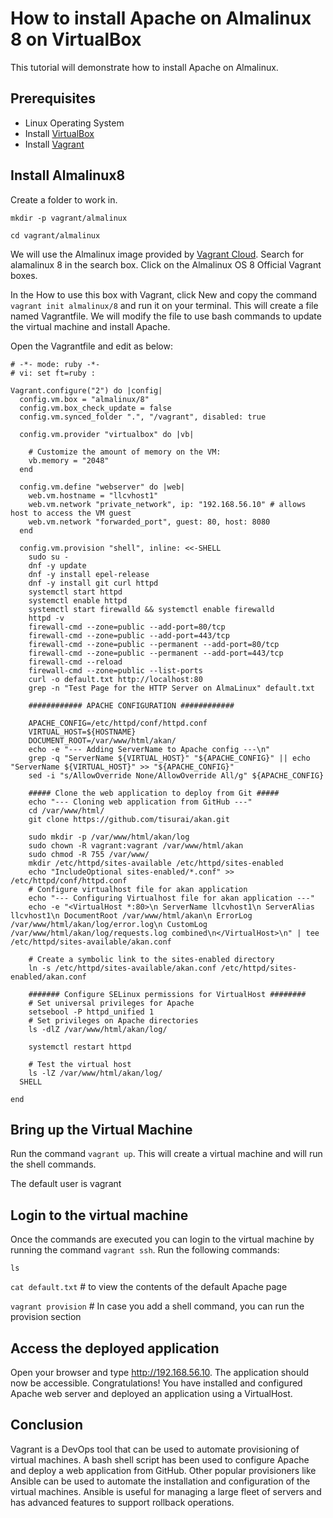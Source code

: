 # How to install Apache on Almalinux 8 on VirtualBox

This tutorial will demonstrate how to install Apache on Almalinux.

## Prerequisites

- Linux Operating System
- Install [VirtualBox](https://www.virtualbox.org/wiki/Linux_Downloads)
- Install [Vagrant](https://developer.hashicorp.com/vagrant/downloads)

## Install Almalinux8

Create a folder to work in.

`mkdir -p vagrant/almalinux`

`cd vagrant/almalinux`

We will use the Almalinux image provided by [Vagrant Cloud](https://app.vagrantup.com/boxes/search). Search for alamalinux 8 in the search box.
Click on the Almalinux OS 8 Official Vagrant boxes.

In the How to use this box with Vagrant, click New and copy the command
`vagrant init almalinux/8` and run it on your terminal. This will create a file named Vagrantfile. We will modify the file to use bash commands to update the virtual machine and install Apache.

Open the Vagrantfile and edit as below:

```
# -*- mode: ruby -*-
# vi: set ft=ruby :

Vagrant.configure("2") do |config|
  config.vm.box = "almalinux/8"
  config.vm.box_check_update = false
  config.vm.synced_folder ".", "/vagrant", disabled: true

  config.vm.provider "virtualbox" do |vb|

    # Customize the amount of memory on the VM:
    vb.memory = "2048"
  end

  config.vm.define "webserver" do |web|
    web.vm.hostname = "llcvhost1"
    web.vm.network "private_network", ip: "192.168.56.10" # allows host to access the VM guest
    web.vm.network "forwarded_port", guest: 80, host: 8080
  end

  config.vm.provision "shell", inline: <<-SHELL
    sudo su -
    dnf -y update
    dnf -y install epel-release
    dnf -y install git curl httpd
    systemctl start httpd
    systemctl enable httpd
    systemctl start firewalld && systemctl enable firewalld
    httpd -v
    firewall-cmd --zone=public --add-port=80/tcp
    firewall-cmd --zone=public --add-port=443/tcp
    firewall-cmd --zone=public --permanent --add-port=80/tcp
    firewall-cmd --zone=public --permanent --add-port=443/tcp
    firewall-cmd --reload
    firewall-cmd --zone=public --list-ports
    curl -o default.txt http://localhost:80
    grep -n "Test Page for the HTTP Server on AlmaLinux" default.txt

    ############ APACHE CONFIGURATION ############

    APACHE_CONFIG=/etc/httpd/conf/httpd.conf
    VIRTUAL_HOST=${HOSTNAME}
    DOCUMENT_ROOT=/var/www/html/akan/
    echo -e "--- Adding ServerName to Apache config ---\n"
    grep -q "ServerName ${VIRTUAL_HOST}" "${APACHE_CONFIG}" || echo "ServerName ${VIRTUAL_HOST}" >> "${APACHE_CONFIG}"
    sed -i "s/AllowOverride None/AllowOverride All/g" ${APACHE_CONFIG}

    ##### Clone the web application to deploy from Git #####
    echo "--- Cloning web application from GitHub ---"
    cd /var/www/html/
    git clone https://github.com/tisurai/akan.git

    sudo mkdir -p /var/www/html/akan/log
    sudo chown -R vagrant:vagrant /var/www/html/akan
    sudo chmod -R 755 /var/www/
    mkdir /etc/httpd/sites-available /etc/httpd/sites-enabled
    echo "IncludeOptional sites-enabled/*.conf" >> /etc/httpd/conf/httpd.conf
    # Configure virtualhost file for akan application
    echo "--- Configuring Virtualhost file for akan application ---"
    echo -e "<VirtualHost *:80>\n ServerName llcvhost1\n ServerAlias llcvhost1\n DocumentRoot /var/www/html/akan\n ErrorLog /var/www/html/akan/log/error.log\n CustomLog /var/www/html/akan/log/requests.log combined\n</VirtualHost>\n" | tee /etc/httpd/sites-available/akan.conf

    # Create a symbolic link to the sites-enabled directory
    ln -s /etc/httpd/sites-available/akan.conf /etc/httpd/sites-enabled/akan.conf

    ####### Configure SELinux permissions for VirtualHost ########
    # Set universal privileges for Apache
    setsebool -P httpd_unified 1
    # Set privileges on Apache directories
    ls -dlZ /var/www/html/akan/log/

    systemctl restart httpd

    # Test the virtual host
    ls -lZ /var/www/html/akan/log/
  SHELL

end

```

## Bring up the Virtual Machine

Run the command `vagrant up`. This will create a virtual machine and will run the shell commands.

The default user is vagrant

## Login to the virtual machine

Once the commands are executed you can login to the virtual machine by running the command `vagrant ssh`. Run the following commands:

`ls`

`cat default.txt` # to view the contents of the default Apache page

`vagrant provision` # In case you add a shell command, you can run the provision section

## Access the deployed application

Open your browser and type http://192.168.56.10. The application should now be accessible. Congratulations! You have installed and configured Apache web server and deployed an application using a VirtualHost.

## Conclusion

Vagrant is a DevOps tool that can be used to automate provisioning of virtual machines. A bash shell script has been used to configure Apache and deploy a web application from GitHub. Other popular provisioners like Ansible can be used to automate the installation and configuration of the virtual machines. Ansible is useful for managing a large fleet of servers and has advanced features to support rollback operations.
